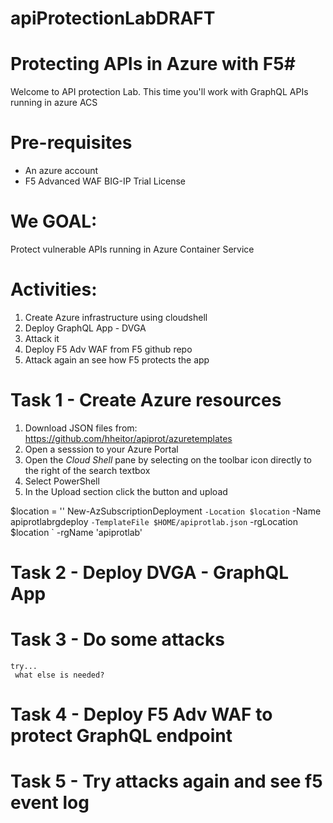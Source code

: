 # apiProtectionLabDRAFT
# Protecting APIs in Azure  with F5#

Welcome to API protection Lab. This time you'll work with GraphQL APIs running in azure ACS

# Pre-requisites
- An azure account
- F5 Advanced WAF BIG-IP Trial License

# We GOAL: #

Protect vulnerable APIs running in Azure Container Service

# Activities: #

1. Create Azure infrastructure using cloudshell
2. Deploy GraphQL App - DVGA
3. Attack it
4. Deploy F5 Adv WAF from F5 github repo
5. Attack again an see how F5 protects the app

# Task 1 -  Create Azure resources

1. Download JSON files from: https://github.com/hheitor/apiprot/azuretemplates
2.  Open a sesssion to your Azure Portal
3. Open the *Cloud Shell* pane by selecting on the toolbar icon directly to the right of the search textbox
4. Select PowerShell
5. In the Upload section click the button and upload 

$location = '<Azure region>'
New-AzSubscriptionDeployment `
  -Location $location `
  -Name <YOUR INITIALS HERE>apiprotlabrgdeploy `
  -TemplateFile $HOME/apiprotlab.json `
  -rgLocation $location `
  -rgName '<YOUR INITIALS HERE>apiprotlab'
  
  # Task 2 -  Deploy DVGA - GraphQL App
  # Task 3 -  Do some attacks
    try...
     what else is needed?
  # Task 4 - Deploy F5 Adv WAF to protect GraphQL endpoint
  # Task 5 - Try attacks again and see f5 event log
